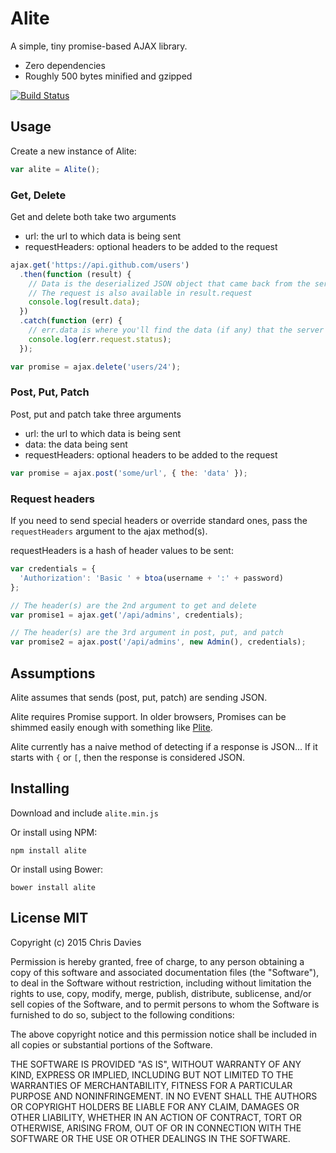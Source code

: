# Alite

A simple, tiny promise-based AJAX library.

- Zero dependencies
- Roughly 500 bytes minified and gzipped

[![Build Status](https://travis-ci.org/chrisdavies/alite.svg?branch=master)](https://travis-ci.org/chrisdavies/alite)

## Usage

Create a new instance of Alite:

```javascript
var alite = Alite();
```

### Get, Delete

Get and delete both take two arguments

- url: the url to which data is being sent
- requestHeaders: optional headers to be added to the request

```javascript
ajax.get('https://api.github.com/users')
  .then(function (result) {
    // Data is the deserialized JSON object that came back from the server
    // The request is also available in result.request
    console.log(result.data);
  })
  .catch(function (err) {
    // err.data is where you'll find the data (if any) that the server sent
    console.log(err.request.status);
  });

var promise = ajax.delete('users/24');
```

### Post, Put, Patch

Post, put and patch take three arguments

- url: the url to which data is being sent
- data: the data being sent
- requestHeaders: optional headers to be added to the request

```javascript
var promise = ajax.post('some/url', { the: 'data' });
```

### Request headers

If you need to send special headers or override standard ones, pass the
`requestHeaders` argument to the ajax method(s).

requestHeaders is a hash of header values to be sent:

```javascript
var credentials = {
  'Authorization': 'Basic ' + btoa(username + ':' + password)
};

// The header(s) are the 2nd argument to get and delete
var promise1 = ajax.get('/api/admins', credentials);

// The header(s) are the 3rd argument in post, put, and patch
var promise2 = ajax.post('/api/admins', new Admin(), credentials);

```

## Assumptions

Alite assumes that sends (post, put, patch) are sending JSON.

Alite requires Promise support. In older browsers, Promises can be shimmed
easily enough with something like [Plite](https://github.com/chrisdavies/plite).

Alite currently has a naive method of detecting if a response is JSON... If it
starts with `{` or `[`, then the response is considered JSON.

## Installing

Download and include `alite.min.js`

Or install using NPM:

    npm install alite

Or install using Bower:

    bower install alite

## License MIT

Copyright (c) 2015 Chris Davies

Permission is hereby granted, free of charge, to any person
obtaining a copy of this software and associated documentation
files (the "Software"), to deal in the Software without
restriction, including without limitation the rights to use,
copy, modify, merge, publish, distribute, sublicense, and/or sell
copies of the Software, and to permit persons to whom the
Software is furnished to do so, subject to the following
conditions:

The above copyright notice and this permission notice shall be
included in all copies or substantial portions of the Software.

THE SOFTWARE IS PROVIDED "AS IS", WITHOUT WARRANTY OF ANY KIND,
EXPRESS OR IMPLIED, INCLUDING BUT NOT LIMITED TO THE WARRANTIES
OF MERCHANTABILITY, FITNESS FOR A PARTICULAR PURPOSE AND
NONINFRINGEMENT. IN NO EVENT SHALL THE AUTHORS OR COPYRIGHT
HOLDERS BE LIABLE FOR ANY CLAIM, DAMAGES OR OTHER LIABILITY,
WHETHER IN AN ACTION OF CONTRACT, TORT OR OTHERWISE, ARISING
FROM, OUT OF OR IN CONNECTION WITH THE SOFTWARE OR THE USE OR
OTHER DEALINGS IN THE SOFTWARE.
